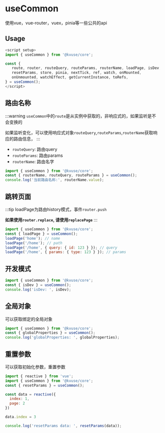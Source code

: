 # useCommon

使用vue，vue-router，vuex，pinia等一些公共的api

## Usage

```js
<script setup>
import { useCommon } from '@kvuse/core';

const {
   route, router, routeQuery, routeParams, routerName, loadPage, isDev, replacePage, globalProperties,
   resetParams, store, pinia, nextTick, ref, watch, onMounted, 
   onUnmounted, watchEffect, getCurrentInstance, toRefs,
} = useCommon();
</script>
```

## 路由名称

:::warning
 `useCommon`中的`route`是从实例中获取的，非响应式的，如果监听是不会变换的

 如果监听变化，可以使用响应式对象`routeQuery`,`routeParams`,`routerName`获取响应的路由信息，
:::

- `routeQuery`: 路由query  
- `routeParams`: 路由params
- `routerName`: 路由名字

```js
import { useCommon } from '@kvuse/core';
const { routerName, routeQuery, routeParams } = useCommon();
console.log('当前路由名称:', routerName.value);
```

## 跳转页面

:::tip
loadPage为路由history模式，事件`router.push`

**如果使用`router.replace`, 请使用`replacePage`**
:::

```js
import { useCommon } from '@kvuse/core';
const { loadPage } = useCommon();
loadPage('home'); // name
loadPage('/home'); // path
loadPage('/home', { query: { id: 123 } }); // query
loadPage('/home', { params: { type: 123 } }); // params
```

## 开发模式

```js
import { useCommon } from '@kvuse/core';
const { isDev } = useCommon();
console.log('isDev: ', isDev);
```

## 全局对象

可以获取绑定的全局对象

```js
import { useCommon } from '@kvuse/core';
const { globalProperties } = useCommon();
console.log('globalProperties: ', globalProperties);
```

## 重置参数

可以获取初始化参数，重置参数

```js
import { reactive } from 'vue';
import { useCommon } from '@kvuse/core';
const { resetParams } = useCommon();

const data = reactive({
  index: 1,
  page: 2
})

data.index = 3

console.log('resetParams data: ', resetParams(data));
```
